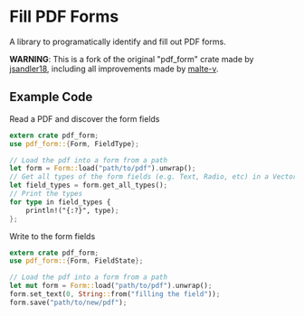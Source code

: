 # Fill PDF Forms
A library to programatically identify and fill out PDF forms.

**WARNING**: This is a fork of the original "pdf_form" crate made by [jsandler18](https://github.com/jsandler18), including all improvements made by [malte-v](https://github.com/malte-v).

## Example Code
Read a PDF and discover the form fields
```rust
extern crate pdf_form;
use pdf_form::{Form, FieldType};

// Load the pdf into a form from a path
let form = Form::load("path/to/pdf").unwrap();
// Get all types of the form fields (e.g. Text, Radio, etc) in a Vector
let field_types = form.get_all_types();
// Print the types
for type in field_types {
    println!("{:?}", type);
};

```

Write to the form fields
```rust
extern crate pdf_form;
use pdf_form::{Form, FieldState};

// Load the pdf into a form from a path
let mut form = Form::load("path/to/pdf").unwrap();
form.set_text(0, String::from("filling the field"));
form.save("path/to/new/pdf");

```

